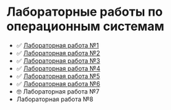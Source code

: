 # Лабораторные работы по операционным системам

- ✅ [Лабораторная работа №1](https://github.com/Uashir/dev-os/tree/lab1)
- ✅ [Лабораторная работа №2](https://github.com/Uashir/dev-os/tree/lab2)
- ✅ [Лабораторная работа №3](https://github.com/Uashir/dev-os/tree/lab3)
- ✅ [Лабораторная работа №4](https://github.com/Uashir/dev-os/tree/lab4)
- ✅ [Лабораторная работа №5](https://github.com/Uashir/dev-os/tree/lab5)
- ✅ [Лабораторная работа №6](https://github.com/Uashir/dev-os/tree/lab6)
- 🤓 Лабораторная работа №7
- Лабораторная работа №8
